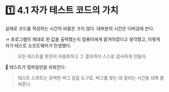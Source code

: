 # 1️⃣ 4.1 자가 테스트 코드의 가치

실제로 코드를 작성하는 시간의 비중은 크지 않다. 대부분의 시간은 디버깅에 쓴다.

→ 프로그램이 제대로 된 값을 출력했는지 컴퓨터에게 맡겨야겠다고 생각했고, 이렇게 자가 테스트 소프트웨어가 탄생했다.

> 모든 테스트를 완전히 자동화하고 그 결과까지 스스로 검사하게 만들자.

📍 테스트가 컴파일만큼 쉬워진다.&#x20;

> 테스트 스위트는 강력한 버그 검출 도구로, 버그를 찾는 데 걸리는 시간을 대폭 줄여준다.


